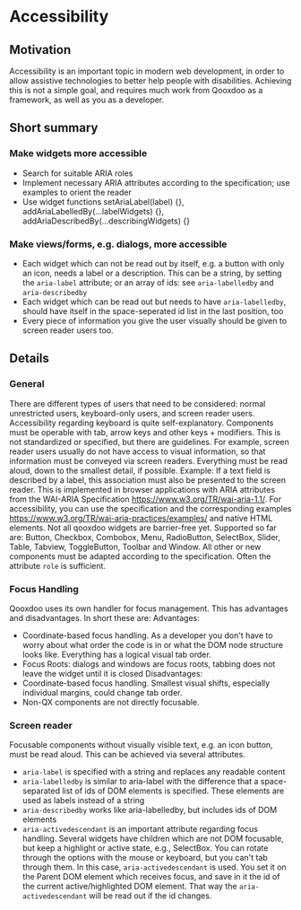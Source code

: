 # Accessibility

## Motivation

Accessibility is an important topic in modern web development, 
in order to allow assistive technologies to better help people with disabilities. 
Achieving this is not a simple goal, and requires much work from Qooxdoo as a framework, 
as well as you as a developer.

## Short summary

### Make widgets more accessible

- Search for suitable ARIA roles
- Implement necessary ARIA attributes according to the specification; use examples to orient the reader
- Use widget functions setAriaLabel(label) {}, addAriaLabelledBy(...labelWidgets) {}, addAriaDescribedBy(...describingWidgets) {}

### Make views/forms, e.g. dialogs, more accessible

- Each widget which can not be read out by itself, e.g. a button with only an icon, needs a label or a description. This can be a string, by setting the `aria-label` attribute; or an array of ids: see `aria-labelledby` and `aria-describedby`
- Each widget which can be read out but needs to have `aria-labelledby`, should have itself in the space-seperated id list in the last position, too
- Every piece of information you give the user visually should be given to screen reader users too.

## Details

### General
There are different types of users that need to be considered: normal unrestricted users, keyboard-only users, and screen reader users. 
Accessibility regarding keyboard is quite self-explanatory. 
Components must be operable with tab, arrow keys and other keys + modifiers. This is not standardized or specified, but there are guidelines. 
For example, screen reader users usually do not have access to visual information, so that information must be conveyed via screen readers. 
Everything must be read aloud, down to the smallest detail, if possible. 
Example: If a text field is described by a label, this association must also be presented to the screen reader. 
This is implemented in browser applications with ARIA attributes from the WAI-ARIA Specification https://www.w3.org/TR/wai-aria-1.1/. 
For accessibility, you can use the specification and the corresponding examples https://www.w3.org/TR/wai-aria-practices/examples/ and native HTML elements.
Not all qooxdoo widgets are barrier-free yet. Supported so far are: Button, Checkbox, Combobox, Menu, RadioButton, SelectBox, Slider, Table, Tabview, ToggleButton, Toolbar and Window. 
All other or new components must be adapted according to the specification. Often the attribute `role` is sufficient.

### Focus Handling
Qooxdoo uses its own handler for focus management. This has advantages and disadvantages. In short these are:
Advantages:
  - Coordinate-based focus handling. As a developer you don't have to worry about what order the code is in or what the DOM node structure looks like. Everything has a logical visual tab order.
  - Focus Roots: dialogs and windows are focus roots, tabbing does not leave the widget until it is closed
Disadvantages:
  - Coordinate-based focus handling. Smallest visual shifts, especially individual margins, could change tab order.
  - Non-QX components are not directly focusable. 

### Screen reader
Focusable components without visually visible text, e.g. an icon button, must be read aloud. This can be achieved via several attributes. 
- `aria-label` is specified with a string and replaces any readable content
- `aria-labelledby` is similar to aria-label with the difference that a space-separated list of ids of DOM elements is specified. These elements are used as labels instead of a string
- `aria-describedby` works like aria-labelledby, but includes ids of DOM elements
- `aria-activedescendant` is an important attribute regarding focus handling. Several widgets have children which are not DOM focusable, but keep a highlight or active state, e.g., SelectBox. You can rotate through the options with the mouse or keyboard, but you can't tab through them. In this case, `aria-activedescendant` is used. You set it on the Parent DOM element which receives focus, and save in it the id of the current active/highlighted DOM element. That way the `aria-activedescendant` will be read out if the id changes.
